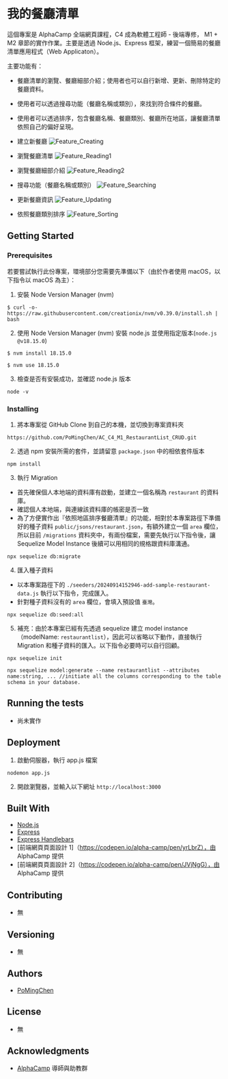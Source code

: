 # 我的餐廳清單

這個專案是 AlphaCamp 全端網頁課程，C4 成為軟體工程師 - 後端專修， M1 + M2 章節的實作作業。主要是透過 Node.js、Express 框架，練習一個簡易的餐廳清單應用程式（Web Applicaton）。

主要功能有：

- 餐廳清單的瀏覽、餐廳細部介紹；使用者也可以自行新增、更新、刪除特定的餐廳資料。
- 使用者可以透過搜尋功能（餐廳名稱或類別），來找到符合條件的餐廳。
- 使用者可以透過排序，包含餐廳名稱、餐廳類別、餐廳所在地區，讓餐廳清單依照自己的偏好呈現。


- 建立新餐廳 
![Feature_Creating](./public/images/Feature_Creating.png)
- 瀏覽餐廳清單
![Feature_Reading1](./public/images/Feature_Reading1.png)
- 瀏覽餐廳細部介紹
![Feature_Reading2](./public/images/Feature_Reading2.png)
- 搜尋功能（餐廳名稱或類別）
![Feature_Searching](./public/images/Feature_Searching.png)
- 更新餐廳資訊
![Feature_Updating](./public/images/Feature_Updating.png)
- 依照餐廳類別排序
![Feature_Sorting](./public/images/Feature_Sorting.png)

## Getting Started

### Prerequisites

若要嘗試執行此份專案，環境部分您需要先準備以下（由於作者使用 macOS，以下指令以 macOS 為主）：

1. 安裝 Node Version Manager (nvm)

```
$ curl -o- https://raw.githubusercontent.com/creationix/nvm/v0.39.0/install.sh | bash
```

2. 使用 Node Version Manager (nvm) 安裝 node.js 並使用指定版本(`node.js @v18.15.0`)

```
$ nvm install 18.15.0
```

```
$ nvm use 18.15.0
```

3. 檢查是否有安裝成功，並確認 node.js 版本

```
node -v
```

### Installing

1. 將本專案從 GitHub Clone 到自己的本機，並切換到專案資料夾

```
https://github.com/PoMingChen/AC_C4_M1_RestaurantList_CRUD.git
```

2. 透過 npm 安裝所需的套件，並請留意 `package.json` 中的相依套件版本

```
npm install
```

3. 執行 Migration

- 首先確保個人本地端的資料庫有啟動，並建立一個名稱為 `restaurant` 的資料庫。
- 確認個人本地端，與連線該資料庫的帳密是否一致
- 為了方便實作出『依照地區排序餐廳清單』的功能，相對於本專案路徑下準備好的種子資料 `public/jsons/restaurant.json`，有額外建立一個 `area` 欄位，所以目前 `/migrations` 資料夾中，有兩份檔案，需要先執行以下指令後，讓 Sequelize Model Instance 後續可以用相同的規格跟資料庫溝通。

```
npx sequelize db:migrate
```

4. 匯入種子資料

- 以本專案路徑下的 `./seeders/20240914152946-add-sample-restaurant-data.js` 執行以下指令，完成匯入。
- 針對種子資料沒有的 `area` 欄位，會填入預設值 `臺灣`。

```
npx sequelize db:seed:all
```

5. 補充：由於本專案已經有先透過 sequelize 建立 model instance（modelName: `restaurantlist`），因此可以省略以下動作，直接執行 Migration 和種子資料的匯入。以下指令必要時可以自行回顧。

```
npx sequelize init
```

```
npx sequelize model:generate --name restaurantlist --attributes name:string, ... //initiate all the columns corresponding to the table schema in your database.
```

## Running the tests

- 尚未實作

## Deployment

1. 啟動伺服器，執行 app.js 檔案

```
nodemon app.js
```

2. 開啟瀏覽器，並輸入以下網址 `http://localhost:3000`

## Built With

- [Node.js](https://nodejs.org/en)
- [Express](https://expressjs.com)
- [Express Handlebars](https://www.npmjs.com/package/express-handlebars)
- [前端網頁頁面設計 1]（https://codepen.io/alpha-camp/pen/yrLbrZ），由 AlphaCamp 提供
- [前端網頁頁面設計 2]（https://codepen.io/alpha-camp/pen/JVjNgG），由 AlphaCamp 提供

## Contributing

- 無

## Versioning

- 無

## Authors

- [PoMingChen](https://github.com/PoMingChen)

## License

- 無

## Acknowledgments

- [AlphaCamp](https://tw.alphacamp.co/) 導師與助教群
 